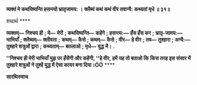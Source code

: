 **व्यक्तं मे कथयिष्यन्ति हसन्त्यो भ्रातृजामय: ।** **क्लैब्यं कथं कथं वीर तवान्यै: कथ्यतां मृधे ॥ ३१॥** 

शब्दार्थ **** 

**व्यक्तम्—** **निश्चय ही** **; मे—** **मेरी** **; कथयिष्यन्ति—** **कहेंगे** **; हसन्त्य:—** **हँस हँस कर** **; भ्रातृ-जामय:—** **भाभियाँ** **; क्लैब्यम्—** **क्लीवता** **;** **कथम्—** **कैसे** **; कथम्—** **कैसे** **; वीर—** **हे वीर** **; तव—** **तुश्हारा** **; अन्यै:—** **तुश्हारे शत्रुओं द्वारा** **; कथ्यताम्—** **बतलाओ** **; मृधे—** **युद्ध** **में।** **.** 

**''निश्चय ही मेरी भाभियाँ मुझ पर हँसेंगी और कहेंगी, ''हे वीर, हमें यह तो बताओ कि** **किस तरह इस संसार में तुश्हारे शत्रुओं ने तुश्हें युद्ध में ऐसा कायर बना दिया।ÓÓ** **** 

**सारथिरुवाच** 